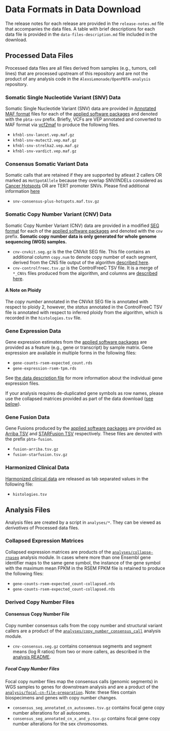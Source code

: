 # Data Formats in Data Download

The release notes for each release are provided in the `release-notes.md` file that accompanies the data files.
A table with brief descriptions for each data file is provided in the `data-files-description.md` file included in the download.

## Processed Data Files

Processed data files are all files derived from samples (e.g., tumors, cell lines) that are processed upstream of this repository and are not the product of any analysis code in the `AlexsLemonade/OpenPBTA-analysis` repository.


### Somatic Single Nucleotide Variant (SNV) Data

Somatic Single Nucleotide Variant (SNV) data are provided in [Annotated MAF format](format/vep-maf.md) files for each of the [applied software packages](https://alexslemonade.github.io/OpenPBTA-manuscript/#somatic-single-nucleotide-variant-calling) and denoted with the `pbta-snv` prefix. Briefly, VCFs are VEP annotated and converted to MAF format via [vcf2maf](https://github.com/mskcc/vcf2maf/blob/master/maf2vcf.pl) to produce the following files.

* `kfnbl-snv-lancet.vep.maf.gz`
* `kfnbl-snv-mutect2.vep.maf.gz`
* `kfnbl-snv-strelka2.vep.maf.gz`
* `kfnbl-snv-vardict.vep.maf.gz`

### Consensus Somatic Variant Data
Somatic calls that are retained if they are supported by atleast 2 callers OR marked as `HotSpotAllele` because they overlap SNV/INDELs considered as [Cancer Hotspots](https://www.cancerhotspots.org/#/download) OR are TERT promoter SNVs. Please find additional information [here](https://github.com/kids-first/kf-somatic-workflow/blob/master/docs/kfdrc-consensus-calling.md) 

* `snv-consensus-plus-hotspots.maf.tsv.gz`

### Somatic Copy Number Variant (CNV) Data

Somatic Copy Number Variant (CNV) data are provided in a modified [SEG format](https://software.broadinstitute.org/software/igv/SEG) for each of the [applied software packages](https://alexslemonade.github.io/OpenPBTA-manuscript/#somatic-copy-number-variant-calling) and denoted with the `cnv` prefix.
**Somatic copy number data is only generated for whole genome sequencing (WGS) samples.**

  * `cnv-cnvkit.seg.gz` is the the CNVkit SEG file. This file contains an additional column `copy.num` to denote copy number of each segment, derived from the CNS file output of the algorithm [described here](https://cnvkit.readthedocs.io/en/stable/fileformats.html).
  * `cnv-controlfreec.tsv.gz` is the ControlFreeC TSV file. It is a merge of `*_CNVs` files produced from the algorithm, and columns are [described here](http://boevalab.inf.ethz.ch/FREEC/tutorial.html#OUTPUT).

#### A Note on Ploidy

The _copy number_ annotated in the CNVkit SEG file is annotated with respect to ploidy 2, however, the _status_ annotated in the ControlFreeC TSV file is annotated with respect to inferred ploidy from the algorithm, which is recorded in the `histologies.tsv` file. 

### Gene Expression Data

Gene expression estimates from the [applied software packages](https://alexslemonade.github.io/OpenPBTA-manuscript/#gene-expression-abundance-estimation) are provided as a feature (e.g., gene or transcript) by sample matrix.
Gene expression are available in multiple forms in the following files:

* `gene-counts-rsem-expected_count.rds`
* `gene-expression-rsem-tpm.rds`

See [the data description file](data-description.md) for more information about the individual gene expression files.

If your analysis requires de-duplicated gene symbols as row names, please use the collapsed matrices provided as part of the data download ([see below](#collapsed-expression-matrices)).

### Gene Fusion Data

Gene Fusions produced by the [applied software packages](https://alexslemonade.github.io/OpenPBTA-manuscript/#rna-fusion-calling-and-prioritization) are provided as [Arriba TSV](format/arriba-tsv-header.md) and [STARFusion TSV](./format/starfusion-tsv-header.md) respectively.
These files are denoted with the prefix `pbta-fusion`.

* `fusion-arriba.tsv.gz`
* `fusion-starfusion.tsv.gz`


### Harmonized Clinical Data

[Harmonized clinical data](https://alexslemonade.github.io/OpenPBTA-manuscript/#clinical-data-harmonization) are released as tab separated values in the following file:

* `histologies.tsv`

## Analysis Files

Analysis files are created by a script in `analyses/*`. 
They can be viewed as _derivatives_ of Processed data files.

### Collapsed Expression Matrices

Collapsed expression matrices are products of the [`analyses/collapse-rnaseq`](https://github.com/PediatricOpenTargets/OpenPedCan-analysis/tree/dev/analyses/collapse-rnaseq) analysis module.
In cases where more than one Ensembl gene identifier maps to the same gene symbol, the instance of the gene symbol with the maximum mean FPKM in the RSEM FPKM file is retained to produce the following files:

* `gene-counts-rsem-expected_count-collapsed.rds`  
* `gene-counts-rsem-expected_count-collapsed.rds`

### Derived Copy Number Files

#### Consensus Copy Number File

Copy number consensus calls from the copy number and structural variant callers are a product of the [`analyses/copy_number_consensus_call`](https://github.com/PediatricOpenTargets/OpenPedCan-analysis/tree/dev/analyses/copy_number_consensus_call) analysis module. 

* `cnv-consensus.seg.gz` contains consensus segments and segment means (log R ratios) from two or more callers, as described in the [analysis README](https://github.com/PediatricOpenTargets/OpenPedCan-analysis/tree/dev/analyses/copy_number_consensus_call/README.md).

##### Focal Copy Number Files

Focal copy number files map the consensus calls (genomic segments) in WGS samples to genes for downstream analysis and are a product of the [`analysis/focal-cn-file-preparation`](https://github.com/PediatricOpenTargets/OpenPedCan-analysis/tree/dev/analyses/focal-cn-file-preparation).
Note: these files contain biospecimens and genes with copy number changes.

  - `consensus_seg_annotated_cn_autosomes.tsv.gz` contains focal gene copy number alterations for all autosomes.
  - `consensus_seg_annotated_cn_x_and_y.tsv.gz` contains focal gene copy number alterations for the sex chromosomes.
